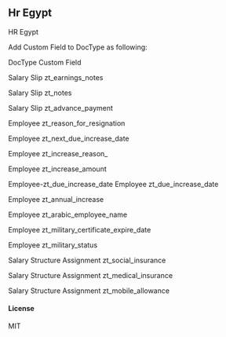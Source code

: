 ## Hr Egypt

HR Egypt


Add Custom Field to DocType as following:

DocType
Custom Field

Salary Slip
zt_earnings_notes

Salary Slip
zt_notes

Salary Slip
zt_advance_payment


Employee
zt_reason_for_resignation


Employee
zt_next_due_increase_date


Employee
zt_increase_reason_


Employee
zt_increase_amount


Employee-zt_due_increase_date
Employee
zt_due_increase_date


Employee
zt_annual_increase



Employee
zt_arabic_employee_name



Employee
zt_military_certificate_expire_date


Employee
zt_military_status



Salary Structure Assignment
zt_social_insurance


Salary Structure Assignment
zt_medical_insurance


Salary Structure Assignment
zt_mobile_allowance


#### License

MIT